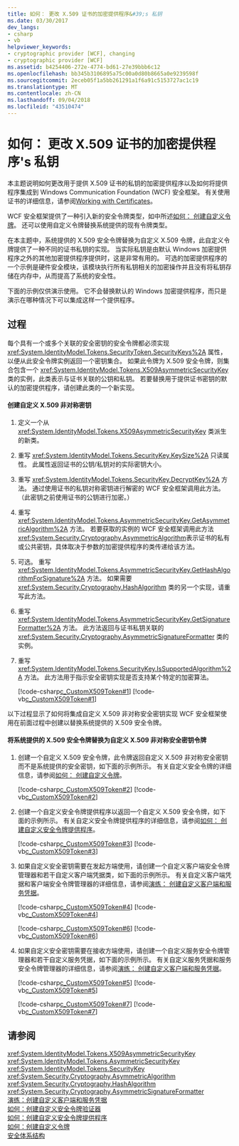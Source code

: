 ```yaml
---
title: 如何： 更改 X.509 证书的加密提供程序&#39;s 私钥
ms.date: 03/30/2017
dev_langs:
- csharp
- vb
helpviewer_keywords:
- cryptographic provider [WCF], changing
- cryptographic provider [WCF]
ms.assetid: b4254406-272e-4774-bd61-27e39bbb6c12
ms.openlocfilehash: bb345b3106895a75c00a0d80b8665a0e9239598f
ms.sourcegitcommit: 2eceb05f1a5bb261291a1f6a91c5153727ac1c19
ms.translationtype: MT
ms.contentlocale: zh-CN
ms.lasthandoff: 09/04/2018
ms.locfileid: "43510474"
---
```

# <a name="how-to-change-the-cryptographic-provider-for-an-x509-certificate39s-private-key"></a>如何： 更改 X.509 证书的加密提供程序&#39;s 私钥
本主题说明如何更改用于提供 X.509 证书的私钥的加密提供程序以及如何将提供程序集成到 Windows Communication Foundation (WCF) 安全框架。 有关使用证书的详细信息，请参阅[Working with Certificates](../../../../docs/framework/wcf/feature-details/working-with-certificates.md)。  
  
 WCF 安全框架提供了一种引入新的安全令牌类型，如中所述[如何： 创建自定义令牌](../../../../docs/framework/wcf/extending/how-to-create-a-custom-token.md)。 还可以使用自定义令牌替换系统提供的现有令牌类型。  
  
 在本主题中，系统提供的 X.509 安全令牌替换为自定义 X.509 令牌，此自定义令牌提供了一种不同的证书私钥的实现。 当实际私钥是由默认 Windows 加密提供程序之外的其他加密提供程序提供时，这是非常有用的。 可选的加密提供程序的一个示例是硬件安全模块，该模块执行所有私钥相关的加密操作并且没有将私钥存储在内存中，从而提高了系统的安全性。  
  
 下面的示例仅供演示使用。 它不会替换默认的 Windows 加密提供程序，而只是演示在哪种情况下可以集成这样一个提供程序。  
  
## <a name="procedures"></a>过程  
 每个具有一个或多个关联的安全密钥的安全令牌都必须实现 <xref:System.IdentityModel.Tokens.SecurityToken.SecurityKeys%2A> 属性，以便从此安全令牌实例返回一个密钥集合。 如果此令牌为 X.509 安全令牌，则集合包含一个 <xref:System.IdentityModel.Tokens.X509AsymmetricSecurityKey> 类的实例，此类表示与证书关联的公钥和私钥。 若要替换用于提供证书密钥的默认的加密提供程序，请创建此类的一个新实现。  
  
#### <a name="to-create-a-custom-x509-asymmetric-key"></a>创建自定义 X.509 非对称密钥  
  
1.  定义一个从 <xref:System.IdentityModel.Tokens.X509AsymmetricSecurityKey> 类派生的新类。  
  
2.  重写 <xref:System.IdentityModel.Tokens.SecurityKey.KeySize%2A> 只读属性。 此属性返回证书的公钥/私钥对的实际密钥大小。  
  
3.  重写 <xref:System.IdentityModel.Tokens.SecurityKey.DecryptKey%2A> 方法。 通过使用证书的私钥对称密钥进行解密的 WCF 安全框架调用此方法。 （此密钥之前使用证书的公钥进行加密。）  
  
4.  重写 <xref:System.IdentityModel.Tokens.AsymmetricSecurityKey.GetAsymmetricAlgorithm%2A> 方法。 若要获取的实例的 WCF 安全框架调用此方法<xref:System.Security.Cryptography.AsymmetricAlgorithm>表示证书的私有或公共密钥，具体取决于参数的加密提供程序的类传递给该方法。  
  
5.  可选。 重写 <xref:System.IdentityModel.Tokens.AsymmetricSecurityKey.GetHashAlgorithmForSignature%2A> 方法。 如果需要 <xref:System.Security.Cryptography.HashAlgorithm> 类的另一个实现，请重写此方法。  
  
6.  重写 <xref:System.IdentityModel.Tokens.AsymmetricSecurityKey.GetSignatureFormatter%2A> 方法。 此方法返回与证书私钥关联的 <xref:System.Security.Cryptography.AsymmetricSignatureFormatter> 类的实例。  
  
7.  重写 <xref:System.IdentityModel.Tokens.SecurityKey.IsSupportedAlgorithm%2A> 方法。 此方法用于指示安全密钥实现是否支持某个特定的加密算法。  
  
     [!code-csharp[c_CustomX509Token#1](../../../../samples/snippets/csharp/VS_Snippets_CFX/c_customx509token/cs/source.cs#1)]
     [!code-vb[c_CustomX509Token#1](../../../../samples/snippets/visualbasic/VS_Snippets_CFX/c_customx509token/vb/source.vb#1)]  
  
 以下过程显示了如何将集成自定义 X.509 非对称安全密钥实现 WCF 安全框架使用在前面过程中创建以替换系统提供的 X.509 安全令牌。  
  
#### <a name="to-replace-the-system-provided-x509-security-token-with-a-custom-x509-asymmetric-security-key-token"></a>将系统提供的 X.509 安全令牌替换为自定义 X.509 非对称安全密钥令牌  
  
1.  创建一个自定义 X.509 安全令牌，此令牌返回自定义 X.509 非对称安全密钥而不是系统提供的安全密钥，如下面的示例所示。 有关自定义安全令牌的详细信息，请参阅[如何： 创建自定义令牌](../../../../docs/framework/wcf/extending/how-to-create-a-custom-token.md)。  
  
     [!code-csharp[c_CustomX509Token#2](../../../../samples/snippets/csharp/VS_Snippets_CFX/c_customx509token/cs/source.cs#2)]
     [!code-vb[c_CustomX509Token#2](../../../../samples/snippets/visualbasic/VS_Snippets_CFX/c_customx509token/vb/source.vb#2)]  
  
2.  创建一个自定义安全令牌提供程序以返回一个自定义 X.509 安全令牌，如下面的示例所示。 有关自定义安全令牌提供程序的详细信息，请参阅[如何： 创建自定义安全令牌提供程序](../../../../docs/framework/wcf/extending/how-to-create-a-custom-security-token-provider.md)。  
  
     [!code-csharp[c_CustomX509Token#3](../../../../samples/snippets/csharp/VS_Snippets_CFX/c_customx509token/cs/source.cs#3)]
     [!code-vb[c_CustomX509Token#3](../../../../samples/snippets/visualbasic/VS_Snippets_CFX/c_customx509token/vb/source.vb#3)]  
  
3.  如果自定义安全密钥需要在发起方端使用，请创建一个自定义客户端安全令牌管理器和若干自定义客户端凭据类，如下面的示例所示。 有关自定义客户端凭据和客户端安全令牌管理器的详细信息，请参阅[演练： 创建自定义客户端和服务凭据](../../../../docs/framework/wcf/extending/walkthrough-creating-custom-client-and-service-credentials.md)。  
  
     [!code-csharp[c_CustomX509Token#4](../../../../samples/snippets/csharp/VS_Snippets_CFX/c_customx509token/cs/source.cs#4)]
     [!code-vb[c_CustomX509Token#4](../../../../samples/snippets/visualbasic/VS_Snippets_CFX/c_customx509token/vb/source.vb#4)]  
  
     [!code-csharp[c_CustomX509Token#6](../../../../samples/snippets/csharp/VS_Snippets_CFX/c_customx509token/cs/source.cs#6)]
     [!code-vb[c_CustomX509Token#6](../../../../samples/snippets/visualbasic/VS_Snippets_CFX/c_customx509token/vb/source.vb#6)]  
  
4.  如果自定义安全密钥需要在接收方端使用，请创建一个自定义服务安全令牌管理器和若干自定义服务凭据，如下面的示例所示。 有关自定义服务凭据和服务安全令牌管理器的详细信息，请参阅[演练： 创建自定义客户端和服务凭据](../../../../docs/framework/wcf/extending/walkthrough-creating-custom-client-and-service-credentials.md)。  
  
     [!code-csharp[c_CustomX509Token#5](../../../../samples/snippets/csharp/VS_Snippets_CFX/c_customx509token/cs/source.cs#5)]
     [!code-vb[c_CustomX509Token#5](../../../../samples/snippets/visualbasic/VS_Snippets_CFX/c_customx509token/vb/source.vb#5)]  
  
     [!code-csharp[c_CustomX509Token#7](../../../../samples/snippets/csharp/VS_Snippets_CFX/c_customx509token/cs/source.cs#7)]
     [!code-vb[c_CustomX509Token#7](../../../../samples/snippets/visualbasic/VS_Snippets_CFX/c_customx509token/vb/source.vb#7)]  
  
## <a name="see-also"></a>请参阅  
 <xref:System.IdentityModel.Tokens.X509AsymmetricSecurityKey>  
 <xref:System.IdentityModel.Tokens.AsymmetricSecurityKey>  
 <xref:System.IdentityModel.Tokens.SecurityKey>  
 <xref:System.Security.Cryptography.AsymmetricAlgorithm>  
 <xref:System.Security.Cryptography.HashAlgorithm>  
 <xref:System.Security.Cryptography.AsymmetricSignatureFormatter>  
 [演练：创建自定义客户端和服务凭据](../../../../docs/framework/wcf/extending/walkthrough-creating-custom-client-and-service-credentials.md)  
 [如何：创建自定义安全令牌验证器](../../../../docs/framework/wcf/extending/how-to-create-a-custom-security-token-authenticator.md)  
 [如何：创建自定义安全令牌提供程序](../../../../docs/framework/wcf/extending/how-to-create-a-custom-security-token-provider.md)  
 [如何：创建自定义令牌](../../../../docs/framework/wcf/extending/how-to-create-a-custom-token.md)  
 [安全体系结构](https://msdn.microsoft.com/library/16593476-d36a-408d-808c-ae6fd483e28f)
